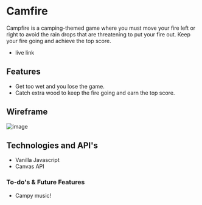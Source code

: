 # Camfire

Campfire is a camping-themed game where you must move your fire left or right to avoid the rain drops that are threatening to put your fire out. Keep your fire going and achieve the top score.

* live link

## Features

* Get too wet and you lose the game.
* Catch extra wood to keep the fire going and earn the top score.

## Wireframe
![image](https://user-images.githubusercontent.com/58787219/122837978-eba99e80-d2a9-11eb-9d1c-be83a2924197.png)


## Technologies and API's
* Vanilla Javascript 
* Canvas API 


### To-do's & Future Features

* Campy music!  

